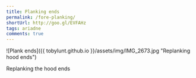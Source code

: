 ```yaml
---
title: Planking ends
permalink: /fore-planking/
shortUrl: http://goo.gl/EVFAHz
tags: ariadne
comments: true
---
```


![Plank ends]({{ tobylunt.github.io }}/assets/img/IMG_2673.jpg "Replanking hood ends")

<p class="lead">Replanking the hood ends</p>

